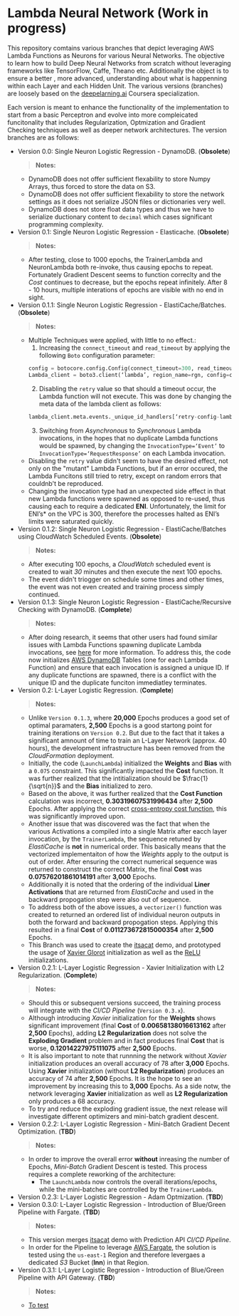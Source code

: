 # Lambda Neural Network (Work in progress)
This repository comtains various branches that depict leveraging AWS Lambda Functions as Neurons for various Neural Networks. The objective to learn how to build Deep Neural Networks from scratch without leveraging frameworks like TensorFlow, Caffe, Theano etc. Additionally the object is to ensure a better , more advanced, understanding about what is happenning within each Layer and each Hidden Unit. The various versions (branches) are loosely based on the [deepelarning.ai](https://www.coursera.org/specializations/deep-learning) Coursera specialization.

Each version is meant to enhance the functionality of the implementation to start from a basic Perceptron and evolve into more compleicated funcitonality that includes Regularization, Optmization and Gradient Checking techniques as well as deeper network architectures. The version branches are as follows:

- Version 0.0: Single Neuron Logistic Regression - DynamoDB. (**Obsolete**)
    >**Notes:**
    - DynamoDB does not offer sufficient flexability to store Numpy Arrays, thus forced to store the data on S3.
    - DynamoDB does not offer sufficient flexability to store the network settings as it does not serialize JSON files or dictionaries very well.
    - DynamoDB does not store float data types and thus we have to serialize ductionary content to `decimal` which cases significant programming complexity.
- Version 0.1: Single Neuron Logistic Regression - Elasticache. (**Obsolete**)
    >**Notes:**
    - After testing, close to 1000 epochs, the TrainerLambda and NeuronLambda both re-invoke, thus causing epochs to repeat. Fortunately Gradient Descent seems to function correclty and the *Cost* continues to decrease, but the epochs repeat infinitely. After 8 - 10 hours, multiple interations of epochs are visible with no end in sight.
- Version 0.1.1: Single Neuron Logistic Regression - ElastiCache/Batches. (**Obsolete**)
    >**Notes:**
    - Multiple Techniques were applied, with little to no effect.:
        1. Increasing the `connect_timeout` and `read_timeout` by applying the following `Boto` configuration parameter:
        ```python
        config = botocore.config.Config(connect_timeout=300, read_timeout=300)
        Lambda_client = boto3.client(‘lambda’, region_name=rgn, config=config)
        ```
        2. Disabling the `retry` value so that should a timeout occur, the Lambda function will not execute. This was done by changing the meta data of the lambda client as follows:
        ```python
        lambda_client.meta.events._unique_id_handlers[‘retry-config-lambda’][‘handler’]._checker.__dict__[‘_max_attempts’] = 0
        ```
        3. Switching from *Asynchronous* to *Synchronous* Lambda invocations, in the hopes that no duplicate Lambda functions would be spawned, by changing the `InvocationType=‘Event’` to `InvocationType=‘RequestResponse’` on each Lambda invocation.
    - Disabling the `retry` value didn't seem to have the desired effect,  not only on the "mutant" Lambda Functions, but if an error occured, the Lambda Funcitons still tried to retry, except on random errors that couldnb't be reproduced.
    - Changing the invocation type had an unexpected side effect in that new Lambda functions were spawned as opposed to re-used, thus causing each to require a dedicated **ENI**. Unfortunately, the limit for ENI’s* on the VPC is 300, therefore the processes halted as ENI’s limits were saturated quickly.
- Version 0.1.2: Single Neuron Logistic Regression - ElastiCache/Batches using CloudWatch Scheduled Events. (**Obsolete**)
    >**Notes:**
    - After executing 100 epochs, a *CloudWatch* scheduled event is created to wait *30* minutes and then execute the next 100 epochs.
    - The event didn't triogger on schedule some times and other times, the event was not even created and training process simply continued.
- Version 0.1.3: Single Neuron Logistic Regression - ElastiCache/Recursive Checking with DynamoDB. (**Complete**)
    >**Notes:**
    - After doing research, it seems that other users had found similar issues with Lambda Functions spawning duplicate Lambda invocations, see [here](https://cloudonaut.io/your-lambda-function-might-execute-twice-deal-with-it/) for more information. To address this, the code now initializes [AWS DynamoDB](https://aws.amazon.com/dynamodb/) Tables (one for each Lambda Function) and ensure that each invocation is assigned a unique ID. If any duplicate functions are spawned, there is a conflict with the unique ID and the duplicate funciton immediatley terminates.
- Version 0.2: L-Layer Logistic Regression. (**Complete**)
    >**Notes:**
    - Unlike  `Version 0.1.3`, where **20,000** Epochs produces a good set of optimal paramaters, **2,500** Epochs is a good startong point for training iterations on `Version 0.2`. But due to the fact that it takes a significant amnount of time to train an L-Layer Network (approx. 40 hours), the development infrastructure has been removed from the *CloudFormation* deployment.
    - Initially, the code (`LaunchLambda`) initialized the **Weights** and **Bias** with a `0.075` constraint. This significantly impacted the **Cost** function. It was further realized that the intitialization should be $\frac{1}{\sqrt{n}}$ and the **Bias** initialized to zero.
    - Based on the above, it was further realized that the **Cost Function** calculation was incorrect, **0.30319607531996434** after **2,500** Epochs. After applying the correct [cross-entropy cost function](http://neuralnetworksanddeeplearning.com/chap3.html#introducing_the_cross-entropy_cost_function), this was significantly improved upon.
    - Another issue that was discovered was the fact that when the various Activations a compiled into a single Matrix after eacch layer invocation, by the `TrainerLambda`, the sequence retuned by *ElastiCache* is **not** in numerical order. This basically means that the vectorized implementaiton of how the *Weights* apply to the output is out of order. After ensuring the correct numerical sequence was returned to construct the correct Matrix, the final **Cost** was **0.07576201861014191** after **3,000** Epochs.
    - Additionally it is noted that the ordering of the individual **Liner Activations** that are returned from *ElastiCache* and used in the backward propogation step were also out of sequence.
    - To address both of the above issues, a `vectorizer()` function was created to returned an ordered list of individual neuron outputs in both the forward and backward propogation steps. Applying this resulted in a final **Cost** of **0.011273672815000354** after **2,500** Epochs.
    - This Branch was used to create the [itsacat](https://github.com/darkreapyre/itsacat) demo, and prototyped the usage of [Xavier Glorot](http://jmlr.org/proceedings/papers/v9/glorot10a/glorot10a.pdf) initialization as well as the [ReLU](https://arxiv.org/pdf/1502.01852v1.pdf) initializations.
- Version 0.2.1: L-Layer Logistic Regression - Xavier Initialization with L2 Regularization. (**Complete**)
    >**Notes:**
    - Should this or subsequent versions succeed, the training process will integrate with the *CI/CD Pipeline* (`Version 0.3.x`).
    - Although introducing *Xavier* initialization for the **Weights** shows significant improvement (final **Cost** of **0.00658138016613162** after **2,500** Epochs), adding **L2 Regularization** does not solve the **Exploding Gradient** problem and in fact produces final **Cost** that is worse, **0.12014227975111075** after **2,500** Epochs. 
    - It is also important to note that runnning the network without *Xavier* initialization produces an overall accuracy of $78%$ after **3,000** Epochs. Using **Xavier** initialization (without **L2 Regularization**) produces an accuracy of $74%$ after **2,500** Epochs. It is the hope to see an improvement by increasing this to **3,000** Epochs. As a side notw, the network leveraging **Xavier** initialization as well as **L2 Regularization** only produces a $68%$ accuracy.
    - To try and reduce the exploding gradient issue, the next release will investigate different optimizers and mini-batch gradient descent.
- Version 0.2.2: L-Layer Logistic Regression - Mini-Batch Gradient Decent Optimization. (**TBD**)
    >**Notes:**
    - In order to improve the overall error **without** inreasing the number of Epochs, *Mini-Batch* Gradient Descent is tested. This process requires a complete reworking of the architecture:
        - The `LaunchLambda` now controls the overall iterations/epochs, while the mini-batches are controlled by the `TrainerLambda`.
- Version 0.2.3:  L-Layer Logistic Regression - Adam Optmization. (**TBD**)
- Version 0.3.0: L-Layer Logistic Regression - Introduction of Blue/Green Pipeline with Fargate. (**TBD**)
    >**Notes:**
    - This version merges [itsacat](https://github.com/darkreapyre/itsacat) demo with Prediction API *CI/CD Pipeline*. 
    - In order for the Pipeline to leverage [AWS Fargate](https://aws.amazon.com/fargate/), the solution is tested using the `us-east-1` Region and therefore levergaes a dedicated *S3* Bucket (**lnn**) in that Region.
- Version 0.3.1: L-Layer Logistic Regression - Introduction of Blue/Green Pipeline with API Gateway. (**TBD**)
    >**Notes:**
    - [To test](https://www.96cloudshiftstrategies.com/flasklambdalab.html)
